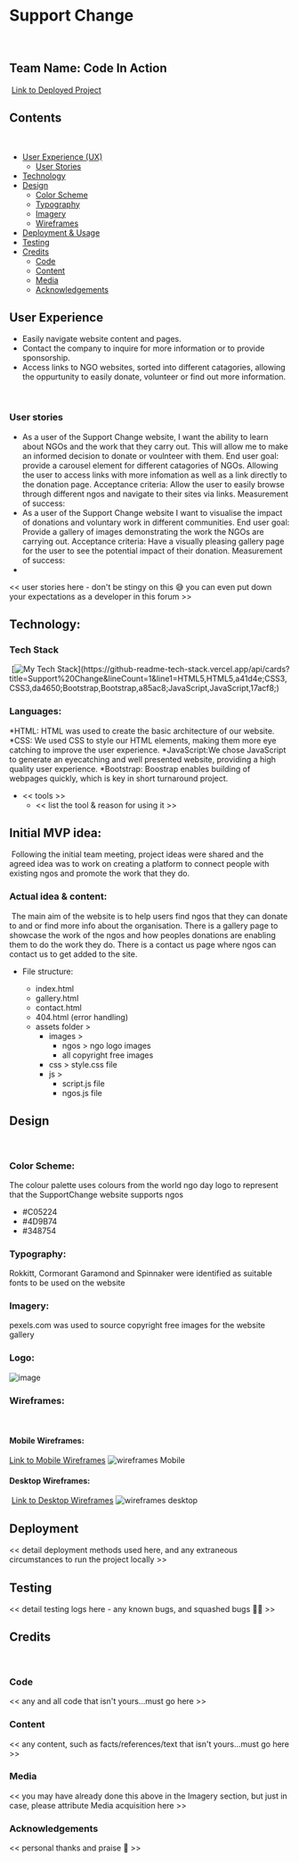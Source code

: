 # Support Change
​
## Team Name: Code In Action
​
[Link to Deployed Project](https://ktc96.github.io/hackathon-feb-23/index.html)
​
## Contents
​
* [User Experience (UX)](#user-experience)
  * [User Stories](#user-stories)
* [Technology](#technology)
* [Design](#design)
  * [Color Scheme](#color-scheme)
  * [Typography](#typography)
  * [Imagery](#imagery)
  * [Wireframes](#wireframes)
* [Deployment & Usage](#deployment)
* [Testing](#testing)
* [Credits](#credits)
  * [Code](#code)
  * [Content](#content)
  * [Media](#media)
  * [Acknowledgements](#acknowledgements)
​
## User Experience
* Easily navigate website content and pages.
* Contact the company to inquire for more information or to provide sponsorship.
* Access links to NGO websites, sorted into different catagories, allowing the oppurtunity to easily donate, volunteer or find out more information.

​
### User stories
* As a user of the Support Change website, I want the ability to learn about NGOs and the work that they carry out. This will allow me to make an informed decision to donate or voulnteer with them. End user goal: provide a carousel element for different catagories of NGOs. Allowing the user to access links with more infomation as well as a link directly to the donation page. Acceptance criteria: Allow the user to easily browse through different ngos and navigate to their sites via links. Measurement of success:
* As a user of the Support Change website I want to visualise the impact of donations and voluntary work in different communities. End user goal: Provide a gallery of images demonstrating the work the NGOs are carrying out. Acceptance criteria: Have a visually pleasing gallery page for the user to see the potential impact of their donation. Measurement of success:
* 


<< user stories here - don't be stingy on this 😅 you can even put down your expectations as a developer in this forum >>
​
## Technology:

### Tech Stack
​
[![My Tech Stack](https://github-readme-tech-stack.vercel.app/api/cards?title=Support%20Change&lineCount=1&line1=HTML5,HTML5,a41d4e;CSS3,CSS3,da4650;Bootstrap,Bootstrap,a85ac8;JavaScript,JavaScript,17acf8;)](https://github-readme-tech-stack.vercel.app/api/cards?title=Support%20Change&lineCount=1&line1=HTML5,HTML5,a41d4e;CSS3,CSS3,da4650;Bootstrap,Bootstrap,a85ac8;JavaScript,JavaScript,17acf8;)

### Languages:

*HTML: HTML was used to create the basic architecture of our website.
*CSS: We used CSS to style our HTML elements, making them more eye catching to improve the user experience.
*JavaScript:We chose JavaScript to generate an eyecatching and well presented website, providing a high quality user experience.
*Bootstrap: Boostrap enables building of webpages quickly, which is key in short turnaround project.
​
* << tools >>
  * << list the tool & reason for using it >>
​
## Initial MVP idea:
​
Following the initial team meeting, project ideas were shared and the agreed idea was to work on creating a platform to connect people with existing ngos and promote the work that they do. 
​
### Actual idea & content:
​
The main aim of the website is to help users find ngos that they can donate to and or find more info about the organisation.
There is a gallery page to showcase the work of the ngos and how peoples donations are enabling them to do the work they do.
There is a contact us page where ngos can contact us to get added to the site.
​
- File structure:
    
    - index.html
    - gallery.html
    - contact.html
    - 404.html (error handling)
    - assets folder >
        - images > 
            - ngos > ngo logo images
            - all copyright free images
        - css > style.css file
        - js > 
            - script.js file
            - ngos.js file
​
## Design
​
### Color Scheme:
The colour palette uses colours from the world ngo day logo to represent that the SupportChange website supports ngos

- #C05224
- #4D9B74
- #348754 
​
### Typography:
Rokkitt, Cormorant Garamond and Spinnaker were identified as suitable fonts to be used on the website
​
### Imagery:

pexels.com was used to source copyright free images for the website gallery
​
### Logo:

![image](https://user-images.githubusercontent.com/119696542/219957185-b65ea843-f9d2-49c5-b205-566eb2746e44.png)


### Wireframes:
​
#### Mobile Wireframes:
[Link to Mobile Wireframes](https://www.figma.com/file/raNj2O8G8HP65H6zlMibij/SupportChange?node-id=0%3A1&t=LFn11uRQHsI98C9S-0)
![wireframes Mobile](/assets/images/mobile.png)
​
#### Desktop Wireframes:
​
[Link to Desktop Wireframes](https://www.figma.com/file/raNj2O8G8HP65H6zlMibij/SupportChange?node-id=16%3A59&t=LFn11uRQHsI98C9S-0)
​![wireframes desktop](/assets/images/desktop.png)
​
​
## Deployment
<< detail deployment methods used here, and any extraneous circumstances to run the project locally >>
​
## Testing
<< detail testing logs here - any known bugs, and squashed bugs 🐛🐛 >>
​
## Credits
​
### Code
<< any and all code that isn't yours...must go here >>
​
### Content
<< any content, such as facts/references/text that isn't yours...must go here >>
​
### Media
<< you may have already done this above in the Imagery section, but just in case, please attribute Media acquisition here >>
​
### Acknowledgements
<< personal thanks and praise 🙌 >>
